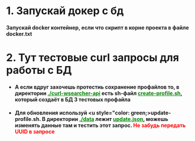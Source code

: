 # 1. Запускай докер с бд
#### Запускай docker контейнер, если что скрипт в корне проекта в файле docker.txt
# 2. Тут тестовые curl запросы для работы с БД
* #### А если вдруг захочешь протестиь сохранение профайлов то, в директории <u style="color: green;">./curl-wsearcher-api</u> есть sh-файл <u style="color: green;">create-profile.sh</u>, который создаёт в БД 3 тестовых профайла
* #### Для обновления используй <u style="color: green;>update-profile.sh</u>. В директории <u style="color: green;">./data</u> лежит <u style="color: green;">update.json</u>, можешь изменять данные там и тестить этот запрос. <span style="color:red;">Не забудь передать UUID в запросе</span>